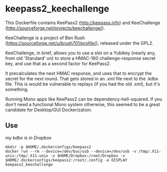 # keepass2_keechallenge

This Dockerfile contains KeePass2 (http://keepass.info) and KeeChallenge (http://sourceforge.net/projects/keechallenge/).

KeeChallenge is a project of Ben Rush (https://sourceforge.net/u/brush701/profile/), released under the GPL2.

KeeChallenge, in brief, allows you to use a slot on a Yubikey (nearly any, from old 'Standard' on) to store a HMAC-160
challenge-response secret key, and use that as a second factor for KeePass2.  

It precalculates the next HMAC response, and uses that to encrypt the secret for the next round.  That gets stored in an .xml file next to the .kdbx file.  This is would be vulnerable to replays (if you had the old .xml), but it's something.

Running Mono apps like KeePass2 can be dependency-hell-squared.  If you don't need a functional Mono system otherwise, this seemed to be a great 
candidate for Desktop/GUI Dockerization.

## Use


_my kdbx is in Dropbox_

```
mkdir -p $HOME/.dockerconfigs/keepass2
docker run --rm --device=/dev/bus/usb --device=/dev/usb -v /tmp/.X11-unix:/tmp/.X11-unix -v $HOME/Dropbox:/root/Dropbox -v $HOME/.dockerconfigs/keepass2:/root/.config -e DISPLAY keepass2_keechallenge
```
